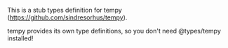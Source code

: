 This is a stub types definition for tempy (https://github.com/sindresorhus/tempy).

tempy provides its own type definitions, so you don't need @types/tempy installed!